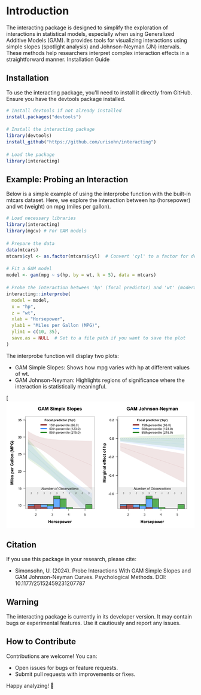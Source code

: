 # Introduction

The interacting package is designed to simplify the exploration of interactions in statistical models, especially when using Generalized Additive Models (GAM). It provides tools for visualizing interactions using simple slopes (spotlight analysis) and Johnson-Neyman (JN) intervals. These methods help researchers interpret complex interaction effects in a straightforward manner.
Installation Guide
## Installation
To use the interacting package, you'll need to install it directly from GitHub. Ensure you have the devtools package installed.
```R
# Install devtools if not already installed
install.packages("devtools")

# Install the interacting package
library(devtools)
install_github("https://github.com/urisohn/interacting")

# Load the package
library(interacting)
```
## Example: Probing an Interaction

Below is a simple example of using the interprobe function with the built-in mtcars dataset. Here, we explore the interaction between hp (horsepower) and wt (weight) on mpg (miles per gallon).
``` R
# Load necessary libraries
library(interacting)
library(mgcv) # For GAM models

# Prepare the data
data(mtcars)
mtcars$cyl <- as.factor(mtcars$cyl)  # Convert 'cyl' to a factor for demonstration

# Fit a GAM model
model <- gam(mpg ~ s(hp, by = wt, k = 5), data = mtcars)

# Probe the interaction between 'hp' (focal predictor) and 'wt' (moderator)
interacting::interprobe(
  model = model,
  x = "hp",
  z = "wt",
  xlab = "Horsepower",
  ylab1 = "Miles per Gallon (MPG)",
  ylim1 = c(10, 35),
  save.as = NULL  # Set to a file path if you want to save the plot
)
```
The interprobe function will display two plots:
- GAM Simple Slopes: Shows how mpg varies with hp at different values of wt.
- GAM Johnson-Neyman: Highlights regions of significance where the interaction is statistically meaningful.

[![Gam simple slopes on the right and Johnson-Neyman on the right](exampleGAM.png)

## Citation

If you use this package in your research, please cite:
- Simonsohn, U. (2024). Probe Interactions With GAM Simple Slopes and GAM Johnson-Neyman Curves. Psychological Methods. DOI: 10.1177/25152459231207787

## Warning

The interacting package is currently in its developer version. It may contain bugs or experimental features. Use it cautiously and report any issues.
## How to Contribute

Contributions are welcome! You can:
- Open issues for bugs or feature requests.
- Submit pull requests with improvements or fixes.

Happy analyzing! 🚀
